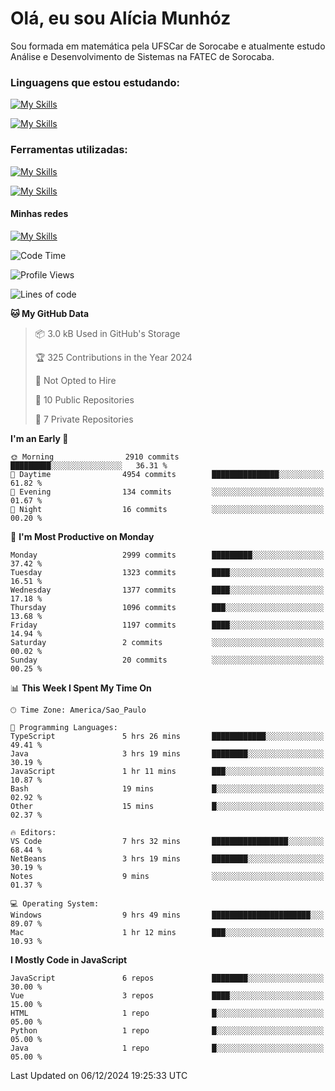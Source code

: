 # Olá, eu sou Alícia Munhóz

<p>Sou formada em matemática pela UFSCar de Sorocabe e atualmente estudo Análise e Desenvolvimento de Sistemas na FATEC de Sorocaba.</p>

### Linguagens que estou estudando:

[![My Skills](https://skillicons.dev/icons?i=js,ts,html,css)](https://skillicons.dev)


[![My Skills](https://skillicons.dev/icons?i=nodejs,java,py,latex)](https://skillicons.dev)

### Ferramentas utilizadas:

[![My Skills](https://skillicons.dev/icons?i=vscode,discord,figma,git)](https://skillicons.dev)

[![My Skills](https://skillicons.dev/icons?i=github,gmail,mongodb,sublime)](https://skillicons.dev)

#### Minhas redes
[![My Skills](https://skillicons.dev/icons?i=linkedin)](https://www.linkedin.com/in/aliciamunhozfrancodecamargo/)

<!--START_SECTION:waka-->
![Code Time](http://img.shields.io/badge/Code%20Time-205%20hrs%2039%20mins-blue)

![Profile Views](http://img.shields.io/badge/Profile%20Views-3-blue)

![Lines of code](https://img.shields.io/badge/From%20Hello%20World%20I%27ve%20Written-9.5%20million%20lines%20of%20code-blue)

**🐱 My GitHub Data** 

> 📦 3.0 kB Used in GitHub's Storage 
 > 
> 🏆 325 Contributions in the Year 2024
 > 
> 🚫 Not Opted to Hire
 > 
> 📜 10 Public Repositories 
 > 
> 🔑 7 Private Repositories 
 > 
**I'm an Early 🐤** 

```text
🌞 Morning                2910 commits        █████████░░░░░░░░░░░░░░░░   36.31 % 
🌆 Daytime                4954 commits        ███████████████░░░░░░░░░░   61.82 % 
🌃 Evening                134 commits         ░░░░░░░░░░░░░░░░░░░░░░░░░   01.67 % 
🌙 Night                  16 commits          ░░░░░░░░░░░░░░░░░░░░░░░░░   00.20 % 
```
📅 **I'm Most Productive on Monday** 

```text
Monday                   2999 commits        █████████░░░░░░░░░░░░░░░░   37.42 % 
Tuesday                  1323 commits        ████░░░░░░░░░░░░░░░░░░░░░   16.51 % 
Wednesday                1377 commits        ████░░░░░░░░░░░░░░░░░░░░░   17.18 % 
Thursday                 1096 commits        ███░░░░░░░░░░░░░░░░░░░░░░   13.68 % 
Friday                   1197 commits        ████░░░░░░░░░░░░░░░░░░░░░   14.94 % 
Saturday                 2 commits           ░░░░░░░░░░░░░░░░░░░░░░░░░   00.02 % 
Sunday                   20 commits          ░░░░░░░░░░░░░░░░░░░░░░░░░   00.25 % 
```


📊 **This Week I Spent My Time On** 

```text
🕑︎ Time Zone: America/Sao_Paulo

💬 Programming Languages: 
TypeScript               5 hrs 26 mins       ████████████░░░░░░░░░░░░░   49.41 % 
Java                     3 hrs 19 mins       ████████░░░░░░░░░░░░░░░░░   30.19 % 
JavaScript               1 hr 11 mins        ███░░░░░░░░░░░░░░░░░░░░░░   10.87 % 
Bash                     19 mins             █░░░░░░░░░░░░░░░░░░░░░░░░   02.92 % 
Other                    15 mins             █░░░░░░░░░░░░░░░░░░░░░░░░   02.37 % 

🔥 Editors: 
VS Code                  7 hrs 32 mins       █████████████████░░░░░░░░   68.44 % 
NetBeans                 3 hrs 19 mins       ████████░░░░░░░░░░░░░░░░░   30.19 % 
Notes                    9 mins              ░░░░░░░░░░░░░░░░░░░░░░░░░   01.37 % 

💻 Operating System: 
Windows                  9 hrs 49 mins       ██████████████████████░░░   89.07 % 
Mac                      1 hr 12 mins        ███░░░░░░░░░░░░░░░░░░░░░░   10.93 % 
```

**I Mostly Code in JavaScript** 

```text
JavaScript               6 repos             ████████░░░░░░░░░░░░░░░░░   30.00 % 
Vue                      3 repos             ████░░░░░░░░░░░░░░░░░░░░░   15.00 % 
HTML                     1 repo              █░░░░░░░░░░░░░░░░░░░░░░░░   05.00 % 
Python                   1 repo              █░░░░░░░░░░░░░░░░░░░░░░░░   05.00 % 
Java                     1 repo              █░░░░░░░░░░░░░░░░░░░░░░░░   05.00 % 
```




 Last Updated on 06/12/2024 19:25:33 UTC
<!--END_SECTION:waka-->
